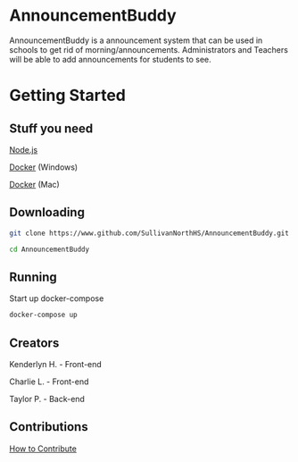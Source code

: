 # AnnouncementBuddy
AnnouncementBuddy is a announcement system that can be used in schools to get rid of morning/announcements. Administrators and Teachers will be able to add announcements for students to see. 

# Getting Started

## Stuff you need
[Node.js](https://nodejs.org/en/)

[Docker](https://www.docker.com/docker-windows) (Windows)

[Docker](https://www.docker.com/docker-mac) (Mac)

## Downloading
```bash
git clone https://www.github.com/SullivanNorthHS/AnnouncementBuddy.git
```
```bash
cd AnnouncementBuddy
```
## Running
Start up docker-compose
```bash
docker-compose up
```

## Creators
Kenderlyn H. - Front-end

Charlie L. - Front-end

Taylor P. - Back-end

## Contributions
[How to Contribute](CONTRIBUTE.md)
